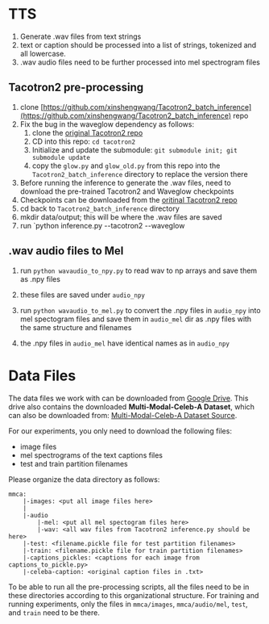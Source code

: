 # TTS
1. Generate .wav files from text strings
2. text or caption should be processed into a list of strings, tokenized and all lowercase.
3. .wav audio files need to be further processed into mel spectrogram files

## Tacotron2 pre-processing
1. clone [https://github.com/xinshengwang/Tacotron2_batch_inference](https://github.com/xinshengwang/Tacotron2_batch_inference) repo
2. Fix the bug in the waveglow dependency as follows:
	1. clone the [original Tacotron2 repo](https://github.com/NVIDIA/tacotron2)
	2. CD into this repo: `cd tacotron2`
	3. Initialize and update the submodule: `git submodule init; git submodule update`
	4. copy the `glow.py` and `glow_old.py` from this repo into the `Tacotron2_batch_inference` directory to replace the version there
3. Before running the inference to generate the .wav files, need to download the pre-trained Tacotron2 and Waveglow checkpoints
4. Checkpoints can be downloaded from the [oritinal Tacotron2 repo](https://github.com/NVIDIA/tacotron2)
5. cd back to `Tacotron2_batch_inference` directory
6. mkdir data/output; this will be where the .wav files are saved
7. run `python inference.py --tacotron2 <path to where tacotron2 chkpt is saved> --waveglow <path to saved waveglow chkpt>

## .wav audio files to Mel
1. run `python wavaudio_to_npy.py` to read wav to np arrays and save them as .npy files
2. these files are saved under `audio_npy`
3. run `python wavaudio_to_mel.py` to convert the .npy files in `audio_npy` into mel spectogram files and save them in 
   `audio_mel` dir as .npy files with the same structure and filenames
   
4. the .npy files in `audio_mel` have identical names as in `audio_npy`

# Data Files

The data files we work with can be downloaded from [Google Drive](https://drive.google.com/drive/folders/1e2PfNi5YuQYzrzpPeOQ6DTJDht5FGoJg?usp=sharing).
This drive also contains the downloaded **Multi-Modal-Celeb-A Dataset**, which can also be downloaded from: 
[Multi-Modal-Celeb-A Dataset Source](https://github.com/IIGROUP/Multi-Modal-CelebA-HQ-Dataset).

For our experiments, you only need to download the following files:
* image files
* mel spectrograms of the text captions files
* test and train partition filenames

Please organize the data directory as follows:

```angular2html
mmca:
	|-images: <put all image files here>
	|
	|-audio
		|-mel: <put all mel spectogram files here>
		|-wav: <all wav files from Tacotron2 inference.py should be here>
	|-test: <filename.pickle file for test partition filenames>
	|-train: <filename.pickle file for train partition filenames>
	|-captions_pickles: <captions for each image from captions_to_pickle.py>
	|-celeba-caption: <original caption files in .txt>
```

To be able to run all the pre-processing scripts, all the files need to be in these directories according to this
organizational structure. For training and running experiments, only the files in `mmca/images`, 
`mmca/audio/mel`, `test`, and `train` need to be there.